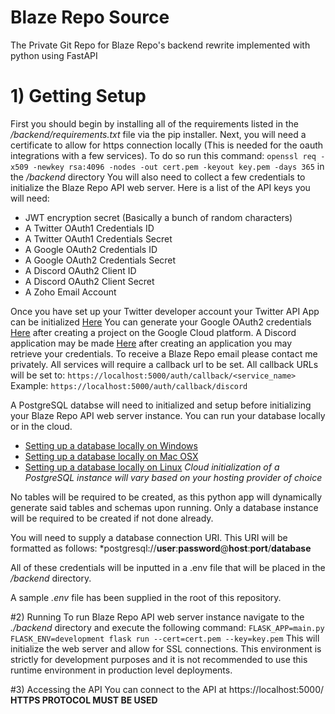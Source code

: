 # Blaze Repo Source
The Private Git Repo for Blaze Repo's backend rewrite implemented with python using FastAPI

# 1) Getting Setup
First you should begin by installing all of the requirements listed in the */backend/requirements.txt* file via the pip installer.
Next, you will need a certificate to allow for https connection locally (This is needed for the oauth integrations with a few services).
To do so run this command: ``openssl req -x509 -newkey rsa:4096 -nodes -out cert.pem -keyout key.pem -days 365`` in the */backend* directory
You will also need to collect a few credentials to initialize the Blaze Repo API web server.
Here is a list of the API keys you will need:
* JWT encryption secret (Basically a bunch of random characters)
* A Twitter OAuth1 Credentials ID 
* A Twitter OAuth1 Credentials Secret
* A Google OAuth2 Credentials ID 
* A Google OAuth2 Credentials Secret
* A Discord OAuth2 Client ID
* A Discord OAuth2 Client Secret
* A Zoho Email Account

Once you have set up your Twitter developer account your Twitter API App can be initialized [Here](https://developer.twitter.com/en/apps)
You can generate your Google OAuth2 credentials [Here](https://console.cloud.google.com/apis/credentials) after creating a project on the Google Cloud platform.
A Discord application may be made [Here](https://discordapp.com/developers/applications) after creating an application you may retrieve your credentials.
To receive a Blaze Repo email please contact me privately.
All services will require a callback url to be set. All callback URLs will be set to: ``https://localhost:5000/auth/callback/<service_name>``
Example: ``https://localhost:5000/auth/callback/discord``

A PostgreSQL databse will need to initialized and setup before initializing your Blaze Repo API web server instance. You can run your database locally or in the cloud.
* [Setting up a database locally on Windows](https://www.microfocus.com/documentation/idol/IDOL_12_0/MediaServer/Guides/html/English/Content/Getting_Started/Configure/_TRN_Set_up_PostgreSQL.htm)
* [Setting up a database locally on Mac OSX](https://www.tunnelsup.com/setting-up-postgres-on-mac-osx/)
* [Setting up a database locally on Linux](http://www.yolinux.com/TUTORIALS/LinuxTutorialPostgreSQL.html)
*Cloud initialization of a PostgreSQL instance will vary based on your hosting provider of choice*

No tables will be required to be created, as this python app will dynamically generate said tables and schemas upon running.
Only a database instance will be required to be created if not done already.

You will need to supply a database connection URI.
This URI will be formatted as follows:
*postgresql://**user**:**password**@**host**:**port**/**database**

All of these credentials will be inputted in a .env file that will be placed in the */backend* directory.

A sample *.env* file has been supplied in the root of this repository.

#2) Running
To run Blaze Repo API web server instance navigate to the *./backend* directory and execute the following command:
``FLASK_APP=main.py FLASK_ENV=development flask run --cert=cert.pem --key=key.pem``
This will initialize the web server and allow for SSL connections.
This environment is strictly for development purposes and it is not recommended to use this runtime environment in production level deployments.

#3) Accessing the API
You can connect to the API at https://localhost:5000/
**HTTPS PROTOCOL MUST BE USED**
